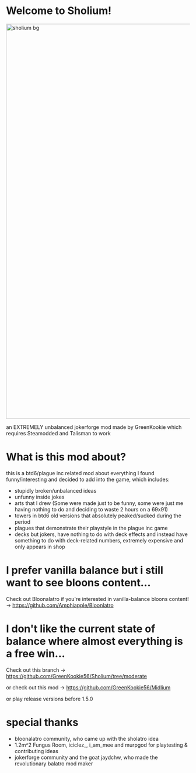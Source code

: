 # Welcome to Sholium!

<img width="1920" height="1080" alt="sholium bg" src="https://github.com/user-attachments/assets/5fbffa77-7a2c-4242-81c7-ce962d3f8e99" />

an EXTREMELY unbalanced jokerforge mod made by GreenKookie
which requires Steamodded and Talisman to work

# What is this mod about?
this is a btd6/plague inc related mod about everything I found funny/interesting and decided to add into the game, which includes:
- stupidly broken/unbalanced ideas
- unfunny inside jokes
- arts that I drew (Some were made just to be funny, some were just me having nothing to do and deciding to waste 2 hours on a 69x91)
- towers in btd6 old versions that absolutely peaked/sucked during the period
- plagues that demonstrate their playstyle in the plague inc game
- decks but jokers, have nothing to do with deck effects and instead have something to do with deck-related numbers, extremely expensive and only appears in shop

# I prefer vanilla balance but i still want to see bloons content...
Check out Bloonalatro if you're interested in vanilla-balance bloons content! -> https://github.com/Amphiapple/Bloonlatro

# I don't like the current state of balance where almost everything is a free win...
Check out this branch -> https://github.com/GreenKookie56/Sholium/tree/moderate

or check out this mod -> https://github.com/GreenKookie56/Midlium

or play release versions before 1.5.0

# special thanks
- bloonalatro community, who came up with the sholatro idea
- 1.2m^2 Fungus Room, iciclez_, i_am_mee and murpgod for playtesting & contributing ideas
- jokerforge community and the goat jaydchw, who made the revolutionary balatro mod maker
